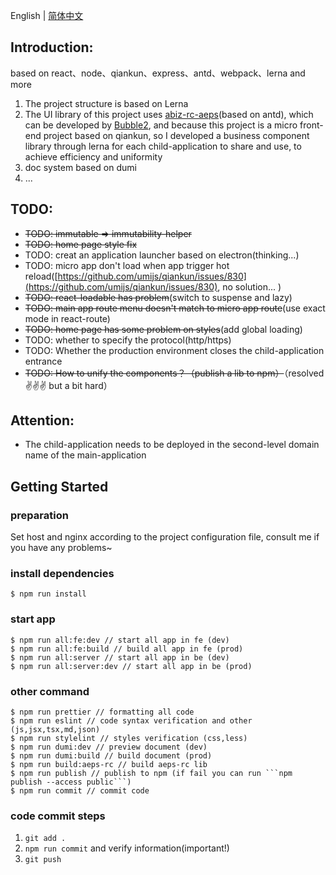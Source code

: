 English | [简体中文](./README.zh-CN.md)

## Introduction:

based on react、node、qiankun、express、antd、webpack、lerna and more

1. The project structure is based on Lerna
2. The UI library of this project uses [abiz-rc-aeps](https://github.com/Bubble2/abiz-design/tree/master/packages/abiz-rc-aeps)(based on antd), which can be developed by [Bubble2](https://github.com/Bubble2), and because this project is a micro front-end project based on qiankun, so I developed a business component library through lerna for each child-application to share and use, to achieve efficiency and uniformity
3. doc system based on dumi
4. ...

## TODO:

- ~~TODO: immutable => immutability-helper~~
- ~~TODO: home page style fix~~
- TODO: creat an application launcher based on electron(thinking...)
- TODO: micro app don't load when app trigger hot reload([https://github.com/umijs/qiankun/issues/830](https://github.com/umijs/qiankun/issues/830), no solution... )
- ~~TODO: react-loadable has problem~~(switch to suspense and lazy)
- ~~TODO: main app route menu doesn't match to micro app route~~(use exact mode in react-route)
- ~~TODO: home page has some problem on styles~~(add global loading)
- TODO: whether to specify the protocol(http/https)
- TODO: Whether the production environment closes the child-application entrance
- ~~TODO: How to unify the components？（publish a lib to npm）~~（resolved✌✌✌ but a bit hard）

## Attention:

- The child-application needs to be deployed in the second-level domain name of the main-application

## Getting Started

### preparation

Set host and nginx according to the project configuration file, consult me if you have any problems~

### install dependencies

```
$ npm run install
```

### start app

```
$ npm run all:fe:dev // start all app in fe (dev)
$ npm run all:fe:build // build all app in fe (prod)
$ npm run all:server // start all app in be (dev)
$ npm run all:server:dev // start all app in be (prod)
```

### other command

````
$ npm run prettier // formatting all code
$ npm run eslint // code syntax verification and other (js,jsx,tsx,md,json)
$ npm run stylelint // styles verification (css,less)
$ npm run dumi:dev // preview document (dev)
$ npm run dumi:build // build document (prod)
$ npm run build:aeps-rc // build aeps-rc lib
$ npm run publish // publish to npm (if fail you can run ```npm publish --access public```)
$ npm run commit // commit code
````

### code commit steps

1. `git add .`
2. `npm run commit` and verify information(important!)
3. `git push`
